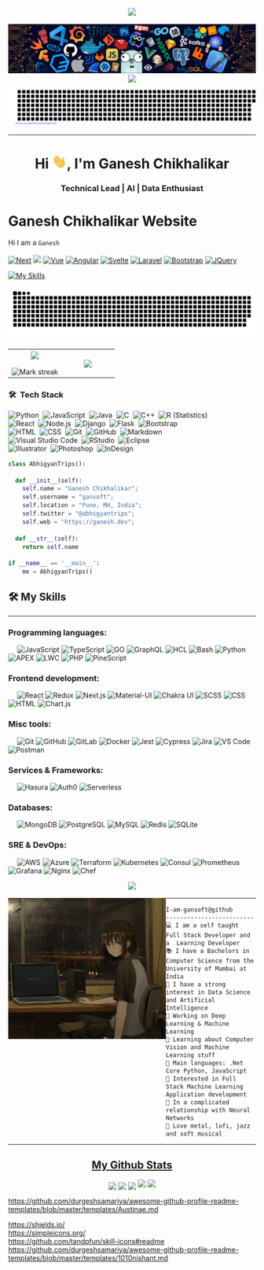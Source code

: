 <p align="center">
  <img src="https://github.com/thompsonemerson/thompsonemerson/raw/master/cover-thompson.png" height="200"/>
</p>
 <p align="center"><img src="https://raw.githubusercontent.com/KevinPatel04/KevinPatel04/master/header.png">
 <img src="https://typograssy.deno.dev/api?text=GANESH.TECH&comment=Visit%20ganesh.tech%20for%20more%20details">
  <img src="https://raw.githubusercontent.com/gansoft/gansoft/4a18e413c4df66de8e20cb7fbb88b749e09d5ff8/gitartwork.svg">
  </p>
<hr>
<h1 align="center">Hi <img src="https://raw.githubusercontent.com/ABSphreak/ABSphreak/master/gifs/Hi.gif" width="30px">, I'm Ganesh Chikhalikar </h1>
<h3 align="center">Technical Lead | AI | Data Enthusiast</h3>

# Ganesh Chikhalikar Website 
 Hi I am a `Ganesh` <br><br>
[![Next][Next.js]][Next-url] 
[![][React.js]][React-url] 
[![Vue][Vue.js]][Vue-url] 
[![Angular][Angular.io]][Angular-url]
[![Svelte][Svelte.dev]][Svelte-url]
[![Laravel][Laravel.com]][Laravel-url]
[![Bootstrap][Bootstrap.com]][Bootstrap-url]
[![JQuery][JQuery.com]][JQuery-url]

[![My Skills](https://skillicons.dev/icons?i=aws,gcp,azure,react,vue,flutter&perline=3)](https://skillicons.dev)

<!--- snake -->
<div align="center">
  <img  src="https://github.com/1999AZZAR/1999AZZAR/blob/main/resources/img/grid-snake.svg"
       alt="snake" /></a>
</div>






<!--- stats & Trophy (start) -->
<p align="center">
  <!--- stats (start) -->
<table align="center">
<tr border="none">
<td width="50%" align="center">
  
  <img  align="center"  src="https://github-readme-stats.vercel.app/api?username=1010nishant&theme=dark&show_icons=true&count_private=true" />
  <br></br>
  <img  title="🔥🔥 Get streak stats for your profile at git.io/streak-stats" alt="Mark streak" src="https://github-readme-streak-stats.herokuapp.com/?user=1010nishant&theme=dark&hide_border=false" /> 
</td>

<td width="50%" align="center">

  <img  align="center"  src="https://github-readme-stats.anuraghazra1.vercel.app/api/top-langs/?username=1010nishant&theme=dark&hide_border=false&no-bg=true&no-frame=true&langs_count=10"/>
  
  </td>
</tr>
</table>
<!--- stats (end) -->


### 🛠 &nbsp;Tech Stack

![Python](https://img.shields.io/badge/-Python-05122A?style=flat&logo=python)&nbsp;
![JavaScript](https://img.shields.io/badge/-JavaScript-05122A?style=flat&logo=javascript)&nbsp;
![Java](https://img.shields.io/badge/-Java-05122A?style=flat&logo=Java&logoColor=FFA518)&nbsp;
![C](https://img.shields.io/badge/-C-05122A?style=flat&logo=C&logoColor=A8B9CC)&nbsp;
![C++](https://img.shields.io/badge/-C++-05122A?style=flat&logo=C%2B%2B&logoColor=00599C)&nbsp;
![R (Statistics)](https://img.shields.io/badge/-R-05122A?style=flat&logo=R&logoColor=276DC3)\
![React](https://img.shields.io/badge/-React-05122A?style=flat&logo=react)&nbsp;
![Node.js](https://img.shields.io/badge/-Node.js-05122A?style=flat&logo=node.js)&nbsp;
![Django](https://img.shields.io/badge/-Django-05122A?style=flat&logo=django&logoColor=092E20)&nbsp;
![Flask](https://img.shields.io/badge/-Flask-05122A?style=flat&logo=flask)&nbsp;
![Bootstrap](https://img.shields.io/badge/-Bootstrap-05122A?style=flat&logo=bootstrap&logoColor=563D7C)\
![HTML](https://img.shields.io/badge/-HTML-05122A?style=flat&logo=HTML5)&nbsp;
![CSS](https://img.shields.io/badge/-CSS-05122A?style=flat&logo=CSS3&logoColor=1572B6)&nbsp;
![Git](https://img.shields.io/badge/-Git-05122A?style=flat&logo=git)&nbsp;
![GitHub](https://img.shields.io/badge/-GitHub-05122A?style=flat&logo=github)&nbsp;
![Markdown](https://img.shields.io/badge/-Markdown-05122A?style=flat&logo=markdown)\
![Visual Studio Code](https://img.shields.io/badge/-Visual%20Studio%20Code-05122A?style=flat&logo=visual-studio-code&logoColor=007ACC)&nbsp;
![RStudio](https://img.shields.io/badge/-RStudio-05122A?style=flat&logo=rstudio)&nbsp;
![Eclipse](https://img.shields.io/badge/-Eclipse-05122A?style=flat&logo=eclipse-ide&logoColor=2C2255)\
![Illustrator](https://img.shields.io/badge/-Illustrator-05122A?style=flat&logo=adobe-illustrator)&nbsp;
![Photoshop](https://img.shields.io/badge/-Photoshop-05122A?style=flat&logo=adobe-photoshop)&nbsp;
![InDesign](https://img.shields.io/badge/-InDesign-05122A?style=flat&logo=adobe-indesign)



```python
class AbhigyanTrips():
    
  def __init__(self):
    self.name = "Ganesh Chikhalikar";
    self.username = "gansoft";
    self.location = "Pune, MH, India";
    self.twitter = "@abhigyantrips";
    self.web = "https://ganesh.dev";
  
  def __str__(self):
    return self.name

if __name__ == '__main__':
    me = AbhigyanTrips()
```


## 🛠️ My Skills
-------------------
### Programming languages:
&emsp;
![JavaScript](https://img.shields.io/badge/-JavaScript-000?&logo=JavaScript)
![TypeScript](https://img.shields.io/badge/-TypeScript-000?&logo=TypeScript&logoColor=007ACC)
![GO](https://img.shields.io/badge/-GO-000?&logo=Go)
![GraphQL](https://img.shields.io/badge/-GraphQL-000?&logo=GraphQL)
![HCL](https://img.shields.io/badge/-HCL-000?&logo=HCL)
![Bash](https://img.shields.io/badge/-Bash-000?&logo=GNU-Bash)
![Python](https://img.shields.io/badge/-Python-000?&logo=Python)
![APEX](https://img.shields.io/badge/-APEX-000?&logo=Salesforce)
![LWC](https://img.shields.io/badge/-LWC-000?&logo=Salesforce)
![PHP](https://img.shields.io/badge/-PHP-000?&logo=PHP)
![PineScript](https://img.shields.io/badge/-PineScript-000?&logo=TradingView)
### Frontend development:
&emsp;
![React](https://img.shields.io/badge/-React-000?&logo=React)
![Redux](https://img.shields.io/badge/-Redux-000?&logo=Redux)
![Next.js](https://img.shields.io/badge/-Next.js-000?&logo=Next.js)
![Material-UI](https://img.shields.io/badge/-Material--UI-000?&logo=Material-UI)
![Chakra UI](https://img.shields.io/badge/-Chakra%20UI-000?&logo=Chakra-UI)
![SCSS](https://img.shields.io/badge/-SCSS-000?&logo=Sass)
![CSS](https://img.shields.io/badge/-CSS-000?&logo=CSS3)
![HTML](https://img.shields.io/badge/-HTML-000?&logo=HTML5)
![Chart.js](https://img.shields.io/badge/-Chart.js-000?&logo=Chart.js)
### Misc tools:
&emsp;
![Git](https://img.shields.io/badge/-Git-000?&logo=Git)
![GitHub](https://img.shields.io/badge/-GitHub-000?&logo=GitHub)
![GitLab](https://img.shields.io/badge/-GitLab-000?&logo=GitLab)
![Docker](https://img.shields.io/badge/-Docker-000?&logo=Docker)
![Jest](https://img.shields.io/badge/-Jest-000?&logo=Jest)
![Cypress](https://img.shields.io/badge/-Cypress-000?&logo=Cypress)
![Jira](https://img.shields.io/badge/-Jira-000?&logo=Jira)
![VS Code](https://img.shields.io/badge/-VS%20Code-000?&logo=Visual-Studio-Code)
![Postman](https://img.shields.io/badge/-Postman-000?&logo=Postman)

### Services & Frameworks: 
&emsp;
![Hasura](https://img.shields.io/badge/-Hasura-000?&logo=Hasura)
![Auth0](https://img.shields.io/badge/-Auth0-000?&logo=Auth0)
![Serverless](https://img.shields.io/badge/-Serverless-000?&logo=Serverless)


### Databases:
&emsp;
![MongoDB](https://img.shields.io/badge/-MongoDB-000?&logo=MongoDB)
![PostgreSQL](https://img.shields.io/badge/-PostgreSQL-000?&logo=PostgreSQL)
![MySQL](https://img.shields.io/badge/-MySQL-000?&logo=MySQL)
![Redis](https://img.shields.io/badge/-Redis-000?&logo=Redis)
![SQLite](https://img.shields.io/badge/-SQLite-000?&logo=SQLite)

### SRE & DevOps:
&emsp;
![AWS](https://img.shields.io/badge/-AWS-000?&logo=Amazon-AWS)
![Azure](https://img.shields.io/badge/-Azure-000?&logo=Microsoft-Azure)
![Terraform](https://img.shields.io/badge/-Terraform-000?&logo=Terraform)
![Kubernetes](https://img.shields.io/badge/-Kubernetes-000?&logo=Kubernetes)
![Consul](https://img.shields.io/badge/-Consul-000?&logo=Consul)
![Prometheus](https://img.shields.io/badge/-Prometheus-000?&logo=Prometheus)
![Grafana](https://img.shields.io/badge/-Grafana-000?&logo=Grafana)
![Nginx](https://img.shields.io/badge/-Nginx-000?&logo=Nginx)
![Chef](https://img.shields.io/badge/-Chef-000?&logo=Chef)




<!-- Typing SVG by DenverCoder1 - https://github.com/DenverCoder1/readme-typing-svg -->
<p align="center">
  <a href="https://github.com/DenverCoder1/readme-typing-svg"><img src="https://readme-typing-svg.herokuapp.com?lines=Computer+Science+Student;Full+Stack+Web+Developer;Freelancer;DS%20|%20AI%20|%20ML%20Enthusiastic;Always%20learning%20new%20things&center=true&width=380&height=45"></a>
</p>

<img align="left" src="https://github.com/I-am-vishalmaurya/I-am-vishalmaurya/blob/main/cropped_image.png" alt="Unfortunately I didn't find the author of the pic, feel to open a pull request if found" width="321" />
<hr>

```
I-am-gansoft@github
-------------------------
💻 I am a self taught Full Stack Developer and a  Learning Developer
📚 I have a Bachelors in Computer Science from the University of Mumbai at India
📝 I have a strong interest in Data Science and Artificial Intelligence
🔭 Working on Deep Learning & Machine Learning
🌱 Learning about Computer Vision and Machine Learning stuff
🌟 Main languages: .Net Core Python, JavaScript
🚩 Interested in Full Stack Machine Learning Application development
💖 In a complicated relationship with Neural Networks
🎵 Love metal, lofi, jazz and soft musical 
```
<hr>

<h2 align="center"><u>My Github Stats</u></h2>
<p align="center">
<img align="center" src="https://github-readme-stats.vercel.app/api/top-langs/?username=gansoft&layout=compact&bg_color=0,73FA79,73FDFF,7A81FF&theme=graywhite&langs_count=10&exclude_repo=kasweb">
<img align="center" src="https://github-readme-stats.vercel.app/api?username=gansoft&count_private=true&show_icons=trueline_height=21&bg_color=0,EC6C6C,FFD479,FFFC79,73FA79&theme=graywhite">	
<img align="center" src="https://github-readme-streak-stats.herokuapp.com/?user=gansoft&theme=dracula">
<img src="https://metrics.lecoq.io/gansoft?template=classic&achievements=1&achievements.threshold=C&achievements.secrets=true&achievements.display=compact&achievements.limit=0&config.timezone=Asia%2FDhaka">	
<img src="https://github-profile-trophy.vercel.app/?username=gansoft&theme=onedark&title=MultiLanguage,Stars,Commit,Followers,Repo,PR">
</p>












<!-- MARKDOWN LINKS & IMAGES -->
<!-- https://www.markdownguide.org/basic-syntax/#reference-style-links -->
[contributors-shield]: https://img.shields.io/github/contributors/othneildrew/Best-README-Template.svg?style=for-the-badge
[contributors-url]: https://github.com/othneildrew/Best-README-Template/graphs/contributors
[forks-shield]: https://img.shields.io/github/forks/othneildrew/Best-README-Template.svg?style=for-the-badge
[forks-url]: https://github.com/othneildrew/Best-README-Template/network/members
[stars-shield]: https://img.shields.io/github/stars/othneildrew/Best-README-Template.svg?style=for-the-badge
[stars-url]: https://github.com/othneildrew/Best-README-Template/stargazers
[issues-shield]: https://img.shields.io/github/issues/othneildrew/Best-README-Template.svg?style=for-the-badge
[issues-url]: https://github.com/othneildrew/Best-README-Template/issues
[license-shield]: https://img.shields.io/github/license/othneildrew/Best-README-Template.svg?style=for-the-badge
[license-url]: https://github.com/othneildrew/Best-README-Template/blob/master/LICENSE.txt
[linkedin-shield]: https://img.shields.io/badge/-LinkedIn-black.svg?style=for-the-badge&logo=linkedin&colorB=555
[linkedin-url]: https://linkedin.com/in/othneildrew
[product-screenshot]: images/screenshot.png
[Next.js]: https://img.shields.io/badge/next.js-000000?style=for-the-badge&logo=nextdotjs&logoColor=white
[Next-url]: https://nextjs.org/
[React.js]: https://img.shields.io/badge/ReactJS-20232A?style=for-the-badge&logo=dotnet&logoColor=61DAFB
[React-url]: https://reactjs.org/
[Vue.js]: https://img.shields.io/badge/Vue.js-35495E?style=for-the-badge&logo=vuedotjs&logoColor=4FC08D
[Vue-url]: https://vuejs.org/
[Angular.io]: https://img.shields.io/badge/Angular-DD0031?style=for-the-badge&logo=angular&logoColor=white
[Angular-url]: https://angular.io/
[Svelte.dev]: https://img.shields.io/badge/Svelte-4A4A55?style=for-the-badge&logo=svelte&logoColor=FF3E00
[Svelte-url]: https://svelte.dev/
[Laravel.com]: https://img.shields.io/badge/Laravel-FF2D20?style=for-the-badge&logo=laravel&logoColor=white
[Laravel-url]: https://laravel.com
[Bootstrap.com]: https://img.shields.io/badge/Bootstrap-563D7C?style=for-the-badge&logo=bootstrap&logoColor=white
[Bootstrap-url]: https://getbootstrap.com
[JQuery.com]: https://img.shields.io/badge/jQuery-0769AD?style=for-the-badge&logo=jquery&logoColor=white
[JQuery-url]: https://jquery.com 


https://github.com/durgeshsamariya/awesome-github-profile-readme-templates/blob/master/templates/Austinae.md <br>

https://shields.io/ <br>
https://simpleicons.org/ <br>
https://github.com/tandpfun/skill-icons#readme <br>
https://github.com/durgeshsamariya/awesome-github-profile-readme-templates/blob/master/templates/1010nishant.md <br>
